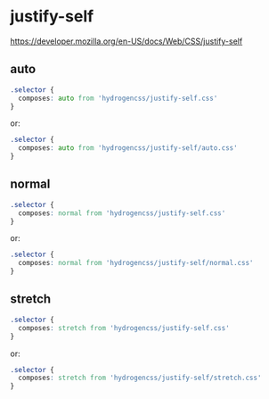 # justify-self

https://developer.mozilla.org/en-US/docs/Web/CSS/justify-self

## auto
```css
.selector {
  composes: auto from 'hydrogencss/justify-self.css'
}
```

or:
```css
.selector {
  composes: auto from 'hydrogencss/justify-self/auto.css'
}
```

## normal
```css
.selector {
  composes: normal from 'hydrogencss/justify-self.css'
}
```

or:
```css
.selector {
  composes: normal from 'hydrogencss/justify-self/normal.css'
}
```

## stretch
```css
.selector {
  composes: stretch from 'hydrogencss/justify-self.css'
}
```

or:
```css
.selector {
  composes: stretch from 'hydrogencss/justify-self/stretch.css'
}
```

